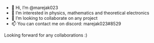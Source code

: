 - 👋 Hi, I’m @marejak023
- 👀 I’m interested in physics, mathematics and theoretical electronics
- 💞️ I’m looking to collaborate on any project
- 📫 You can contact me on discord: marejak023#8529

Looking forward for any collaborations :)

<!---
marejak023/marejak023 is a ✨ special ✨ repository because its `README.md` (this file) appears on your GitHub profile.
You can click the Preview link to take a look at your changes.
--->
